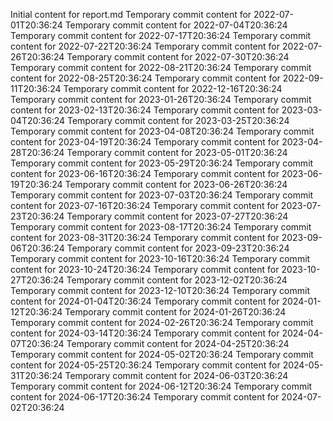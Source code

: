 Initial content for report.md
Temporary commit content for 2022-07-01T20:36:24
Temporary commit content for 2022-07-04T20:36:24
Temporary commit content for 2022-07-17T20:36:24
Temporary commit content for 2022-07-22T20:36:24
Temporary commit content for 2022-07-26T20:36:24
Temporary commit content for 2022-07-30T20:36:24
Temporary commit content for 2022-08-21T20:36:24
Temporary commit content for 2022-08-25T20:36:24
Temporary commit content for 2022-09-11T20:36:24
Temporary commit content for 2022-12-16T20:36:24
Temporary commit content for 2023-01-26T20:36:24
Temporary commit content for 2023-02-13T20:36:24
Temporary commit content for 2023-03-04T20:36:24
Temporary commit content for 2023-03-25T20:36:24
Temporary commit content for 2023-04-08T20:36:24
Temporary commit content for 2023-04-19T20:36:24
Temporary commit content for 2023-04-28T20:36:24
Temporary commit content for 2023-05-01T20:36:24
Temporary commit content for 2023-05-29T20:36:24
Temporary commit content for 2023-06-16T20:36:24
Temporary commit content for 2023-06-19T20:36:24
Temporary commit content for 2023-06-26T20:36:24
Temporary commit content for 2023-07-03T20:36:24
Temporary commit content for 2023-07-16T20:36:24
Temporary commit content for 2023-07-23T20:36:24
Temporary commit content for 2023-07-27T20:36:24
Temporary commit content for 2023-08-17T20:36:24
Temporary commit content for 2023-08-31T20:36:24
Temporary commit content for 2023-09-06T20:36:24
Temporary commit content for 2023-09-23T20:36:24
Temporary commit content for 2023-10-16T20:36:24
Temporary commit content for 2023-10-24T20:36:24
Temporary commit content for 2023-10-27T20:36:24
Temporary commit content for 2023-12-02T20:36:24
Temporary commit content for 2023-12-10T20:36:24
Temporary commit content for 2024-01-04T20:36:24
Temporary commit content for 2024-01-12T20:36:24
Temporary commit content for 2024-01-26T20:36:24
Temporary commit content for 2024-02-26T20:36:24
Temporary commit content for 2024-03-14T20:36:24
Temporary commit content for 2024-04-07T20:36:24
Temporary commit content for 2024-04-25T20:36:24
Temporary commit content for 2024-05-02T20:36:24
Temporary commit content for 2024-05-25T20:36:24
Temporary commit content for 2024-05-31T20:36:24
Temporary commit content for 2024-06-03T20:36:24
Temporary commit content for 2024-06-12T20:36:24
Temporary commit content for 2024-06-17T20:36:24
Temporary commit content for 2024-07-02T20:36:24
